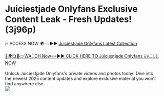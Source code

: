 # Juiciestjade Onlyfans Exclusive Content Leak - Fresh Updates! (3j96p)

🔥 ACCESS NOW 🌍==►► <a href="https://tinyurl.com/kvy9nzfs" rel="nofollow">Juiciestjade Onlyfans Latest Collection</a>
<br><br>
[🔴🌍📺📱👉WA𝚃CH Now==►► CLICK HERE TO Juiciestjade Onlyfans 𝚆𝙰𝚃𝙲𝙷 NOW](https://tinyurl.com/kvy9nzfs)
<br><br>
Unlock Juiciestjade Onlyfans's private videos and photos today! Dive into the newest 2025 content updates and explore exclusive material you won’t find anywhere else.
<br>
<a href="https://tinyurl.com/kvy9nzfs" rel="nofollow" data-target="animated-image.originalLink"><img src="https://camo.githubusercontent.com/8a4f000d20f83aca3bf7ec5f350d767afa0574a8a352519fd8cfa583a6f93a33/68747470733a2f2f692e696d6775722e636f6d2f644a486b345a712e676966" data-canonical-src="https://i.imgur.com/dJHk4Zq.gif" style="max-width: 100%; display: inline-block;" data-target="animated-image.originalImage"></a>
<br>
